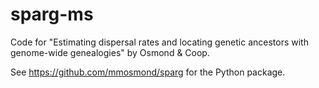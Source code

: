 # sparg-ms
Code for "Estimating dispersal rates and locating genetic ancestors with genome-wide genealogies" by Osmond &amp; Coop.

See https://github.com/mmosmond/sparg for the Python package.
